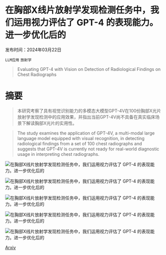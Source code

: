 # 在胸部X线片放射学发现检测任务中，我们运用视力评估了 GPT-4 的表现能力。进一步优化后的

发布时间：2024年03月22日

`LLM应用` `放射学`

> Evaluating GPT-4 with Vision on Detection of Radiological Findings on Chest Radiographs

# 摘要

> 本研究考察了具有视觉识别能力的多模态大模型GPT-4V在100份胸部X光片放射学发现检测中的应用效果，并指出当前GPT-4V尚不具备在真实临床场景下解读胸部X光片的实用性。

> The study examines the application of GPT-4V, a multi-modal large language model equipped with visual recognition, in detecting radiological findings from a set of 100 chest radiographs and suggests that GPT-4V is currently not ready for real-world diagnostic usage in interpreting chest radiographs.

![在胸部X线片放射学发现检测任务中，我们运用视力评估了 GPT-4 的表现能力。进一步优化后的](../../../paper_images/2403.15528/x1.png)

![在胸部X线片放射学发现检测任务中，我们运用视力评估了 GPT-4 的表现能力。进一步优化后的](../../../paper_images/2403.15528/x2.png)

![在胸部X线片放射学发现检测任务中，我们运用视力评估了 GPT-4 的表现能力。进一步优化后的](../../../paper_images/2403.15528/x3.png)

![在胸部X线片放射学发现检测任务中，我们运用视力评估了 GPT-4 的表现能力。进一步优化后的](../../../paper_images/2403.15528/x4.png)

![在胸部X线片放射学发现检测任务中，我们运用视力评估了 GPT-4 的表现能力。进一步优化后的](../../../paper_images/2403.15528/x5.png)

[Arxiv](https://arxiv.org/abs/2403.15528)